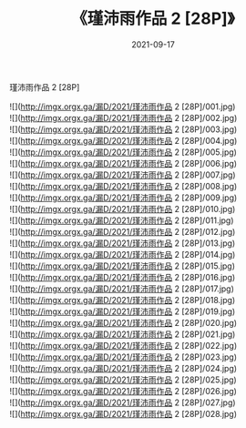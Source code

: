 ﻿---
layout: post
title:  《瑾沛雨作品 2 [28P]》
date:   2021-09-17
img: http://imgx.orgx.ga/漏D/2021/瑾沛雨作品 2 [28P]/000.jpg
categories: [美女, 清纯, 唯美]
---

瑾沛雨作品 2 [28P]

  ![](http://imgx.orgx.ga/漏D/2021/瑾沛雨作品 2 [28P]/001.jpg) <br> ![](http://imgx.orgx.ga/漏D/2021/瑾沛雨作品 2 [28P]/002.jpg) <br> ![](http://imgx.orgx.ga/漏D/2021/瑾沛雨作品 2 [28P]/003.jpg) <br> ![](http://imgx.orgx.ga/漏D/2021/瑾沛雨作品 2 [28P]/004.jpg) <br> ![](http://imgx.orgx.ga/漏D/2021/瑾沛雨作品 2 [28P]/005.jpg) <br> ![](http://imgx.orgx.ga/漏D/2021/瑾沛雨作品 2 [28P]/006.jpg) <br> ![](http://imgx.orgx.ga/漏D/2021/瑾沛雨作品 2 [28P]/007.jpg) <br> ![](http://imgx.orgx.ga/漏D/2021/瑾沛雨作品 2 [28P]/008.jpg) <br> ![](http://imgx.orgx.ga/漏D/2021/瑾沛雨作品 2 [28P]/009.jpg) <br> ![](http://imgx.orgx.ga/漏D/2021/瑾沛雨作品 2 [28P]/010.jpg) <br> ![](http://imgx.orgx.ga/漏D/2021/瑾沛雨作品 2 [28P]/011.jpg) <br> ![](http://imgx.orgx.ga/漏D/2021/瑾沛雨作品 2 [28P]/012.jpg) <br> ![](http://imgx.orgx.ga/漏D/2021/瑾沛雨作品 2 [28P]/013.jpg) <br> ![](http://imgx.orgx.ga/漏D/2021/瑾沛雨作品 2 [28P]/014.jpg) <br> ![](http://imgx.orgx.ga/漏D/2021/瑾沛雨作品 2 [28P]/015.jpg) <br> ![](http://imgx.orgx.ga/漏D/2021/瑾沛雨作品 2 [28P]/016.jpg) <br> ![](http://imgx.orgx.ga/漏D/2021/瑾沛雨作品 2 [28P]/017.jpg) <br> ![](http://imgx.orgx.ga/漏D/2021/瑾沛雨作品 2 [28P]/018.jpg) <br> ![](http://imgx.orgx.ga/漏D/2021/瑾沛雨作品 2 [28P]/019.jpg) <br> ![](http://imgx.orgx.ga/漏D/2021/瑾沛雨作品 2 [28P]/020.jpg) <br> ![](http://imgx.orgx.ga/漏D/2021/瑾沛雨作品 2 [28P]/021.jpg) <br> ![](http://imgx.orgx.ga/漏D/2021/瑾沛雨作品 2 [28P]/022.jpg) <br> ![](http://imgx.orgx.ga/漏D/2021/瑾沛雨作品 2 [28P]/023.jpg) <br> ![](http://imgx.orgx.ga/漏D/2021/瑾沛雨作品 2 [28P]/024.jpg) <br> ![](http://imgx.orgx.ga/漏D/2021/瑾沛雨作品 2 [28P]/025.jpg) <br> ![](http://imgx.orgx.ga/漏D/2021/瑾沛雨作品 2 [28P]/026.jpg) <br> ![](http://imgx.orgx.ga/漏D/2021/瑾沛雨作品 2 [28P]/027.jpg) <br> ![](http://imgx.orgx.ga/漏D/2021/瑾沛雨作品 2 [28P]/028.jpg) <br>